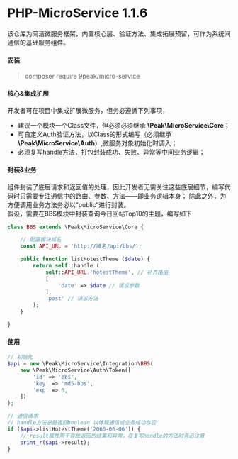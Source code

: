 # PHP-MicroService 1.1.6

该仓库为简洁微服务框架，内置核心层、验证方法、集成拓展预留，可作为系统间通信的基础服务组件。

#### 安装
> composer require 9peak/micro-service


#### 核心&集成扩展
开发者可在项目中集成扩展微服务，但务必遵循下列事项，
<ul>
	<li>建议一个模块一个Class文件，但必须必须继承 <b>\Peak\MicroService\Core</b>；</li>
	<li>可自定义Auth验证方法，以Class的形式编写（必须继承<b>\Peak\MicroService\Auth</b>）,微服务对象初始化时调入；</li>
	<li>必须复写handle方法，打包封装成功、失败、异常等中间业务逻辑；</li>
</ul>


#### 封装&业务
组件封装了底层请求和返回值的处理，因此开发者无需关注这些底层细节，编写代码时只需要专注通信中的路由、参数、方法——即业务逻辑本身；
除此之外，为方便调用业务方法务必以“public”进行封装。
<br> 假设，需要在BBS模块中封装查询今日回帖Top10的主题，编写如下
```php
class BBS extends \Peak\MicroService\Core {

    // 配置模块域名
    const API_URL = 'http://域名/api/bbs/';

	public function listHotestTheme ($date) {
		return self::handle (
            self::API_URL.'hotestTheme', // 补齐路由
            [
                'date' => $date // 请求参数
            ],
            'post' // 请求方法
		);
	}

}

```



#### 使用

```php
// 初始化
$api = new \Peak\MicroService\Integration\BBS(
	new \Peak\MicroService\Auth\Token([
		'id' => 'bbs',
		'key' => 'md5-bbs',
		'exp' => 6,
	])
);

// 通信请求
// handle方法总是返回boolean 以体现通信或业务成功与否
if ($api->listHotestTheme('2066-06-06')) {
    // result属性用于存放返回的结果和异常，在复写handle的方法时务必注意
	print_r($api->result);
}
```


